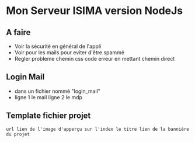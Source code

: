 # Mon Serveur ISIMA version NodeJs

## A faire
- Voir la sécurité en général de l'appli
- Voir pour les mails pour eviter d'être spammé
- Regler probleme chemin css code erreur en mettant chemin direct

## Login Mail
- dans un fichier nommé "login_mail"
- ligne 1 le mail ligne 2 le mdp

## Template fichier projet

`url
lien de l'image d'apperçu sur l'index
le titre
lien de la bannière du projet
`


